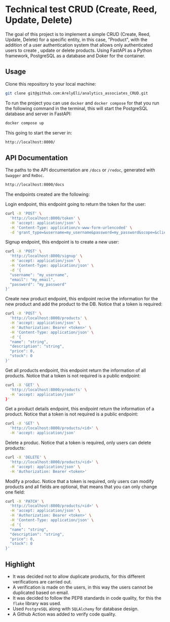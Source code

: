 # Technical test CRUD (Create, Reed, Update, Delete)

The goal of this project is to implement a simple CRUD (Create, Reed, Update, Delete) for a specific entity, in this case, "Product", with the addition of a user authentication system that allows only authenticated users to create , update or delete products. Using FastAPI as a Python framework, PostgreSQL as a database and Doker for the container.

## Usage
Clone this repository to your local machine: 
```sh
git clone git@github.com:ArelyEli/analytics_associates_CRUD.git
```

To run the project you can use `docker` and `docker compose` for that you run the following command in the terminal, this will start the PostgreSQL database and server in FastAPI:
```sh
docker compose up
```

This going to start the server in:
```sh
http://localhost:8000/
```

## API Documentation
The paths to the API documentation are `/docs` or `/redoc`, generated with `Swagger` and `ReDoc`.
```sh
http://localhost:8000/docs
```

The endpoints created are the following:

Login endpoint, this endpoint going to return the token for the user:
```sh
curl -X 'POST' \
  'http://localhost:8000/token' \
  -H 'accept: application/json' \
  -H 'Content-Type: application/x-www-form-urlencoded' \
  -d 'grant_type=&username=my_username&password=my_password&scope=&client_id=&client_secret='
```

Signup endpoint, this endpoint is to create a new user:
```sh
curl -X 'POST' \
  'http://localhost:8000/signup' \
  -H 'accept: application/json' \
  -H 'Content-Type: application/json' \
  -d '{
  "username": "my_username",
  "email": "my_email",
  "password": "my_password"
}'
```

Create new product endpoint, this endpoint recive the information for the new product and add the product to the DB.
Notice that a token is required:
```sh
curl -X 'POST' \
  'http://localhost:8000/products' \
  -H 'accept: application/json' \
  -H 'Authorization: Bearer <token>' \
  -H 'Content-Type: application/json' \
  -d '{
  "name": "string",
  "description": "string",
  "price": 0,
  "stock": 0
}'
```

Get all products endpoint, this endpoint return the information of all products.
Notice that a token is not required is a public endpoint:
```sh
curl -X 'GET' \
  'http://localhost:8000/products' \
  -H 'accept: application/json'
}'
```

Get a product details endpoint, this endpoint return the information of a product.
Notice that a token is not required is a public endpoint:
```sh
curl -X 'GET' \
  'http://localhost:8000/products/<id>' \
  -H 'accept: application/json'
```

Delete a produc.
Notice that a token is required, only users can delete products:
```sh
curl -X 'DELETE' \
  'http://localhost:8000/products/<id>' \
  -H 'accept: application/json' \
  -H 'Authorization: Bearer <token>'
```

Modify a produc.
Notice that a token is required, only users can modify products and all fields are optional, that means that you can only change one field:
```sh
curl -X 'PATCH' \
  'http://localhost:8000/products/<id>' \
  -H 'accept: application/json' \
  -H 'Authorization: Bearer <token>' \
  -H 'Content-Type: application/json' \
  -d '{
  "name": "string",
  "description": "string",
  "price": 0,
  "stock": 0
}'
```

## Highlight
 - It was decided not to allow duplicate products, for this different verifications are carried out.
 - A verification is made on the users, in this way the users cannot be duplicated based on email.
 - It was decided to follow the PEP8 standards in code quality, for this the `flake` library was used.
 - Used `PostgreSQL` along with `SQLAlchemy` for database design.
 - A Github Action was added to verify code quality.

